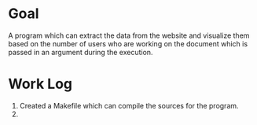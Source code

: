 # Goal

A program which can extract the data from the website and visualize them based on the number of users who are working on the document which is passed in an argument during the execution.

# Work Log

1. Created a Makefile which can compile the sources for the program.
2. 